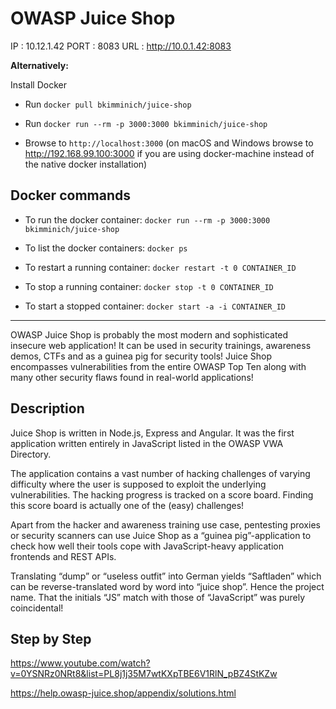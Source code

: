 # OWASP Juice Shop
IP : 10.12.1.42
PORT : 8083
URL : http://10.0.1.42:8083

**Alternatively:**

Install Docker

- Run `docker pull bkimminich/juice-shop`

- Run `docker run --rm -p 3000:3000 bkimminich/juice-shop`

- Browse to `http://localhost:3000` (on macOS and Windows browse to http://192.168.99.100:3000 if you are using docker-machine instead of the native docker installation)

## Docker commands

- To run the docker container: `docker run --rm -p 3000:3000 bkimminich/juice-shop`

- To list the docker containers: `docker ps`

- To restart a running container: `docker restart -t 0 CONTAINER_ID`

- To stop a running container: `docker stop -t 0 CONTAINER_ID`

- To start a stopped container: `docker start -a -i CONTAINER_ID`

----

OWASP Juice Shop is probably the most modern and sophisticated insecure web application! It can be used in security trainings, awareness demos, CTFs and as a guinea pig for security tools! Juice Shop encompasses vulnerabilities from the entire OWASP Top Ten along with many other security flaws found in real-world applications!

## Description
Juice Shop is written in Node.js, Express and Angular. It was the first application written entirely in JavaScript listed in the OWASP VWA Directory.

The application contains a vast number of hacking challenges of varying difficulty where the user is supposed to exploit the underlying vulnerabilities. The hacking progress is tracked on a score board. Finding this score board is actually one of the (easy) challenges!

Apart from the hacker and awareness training use case, pentesting proxies or security scanners can use Juice Shop as a “guinea pig”-application to check how well their tools cope with JavaScript-heavy application frontends and REST APIs.

Translating “dump” or “useless outfit” into German yields “Saftladen” which can be reverse-translated word by word into “juice shop”. Hence the project name. That the initials “JS” match with those of “JavaScript” was purely coincidental!

## Step by Step

https://www.youtube.com/watch?v=0YSNRz0NRt8&list=PL8j1j35M7wtKXpTBE6V1RlN_pBZ4StKZw

https://help.owasp-juice.shop/appendix/solutions.html


